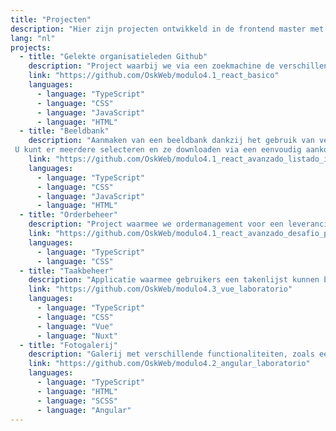 ```yaml
---
title: "Projecten"
description: "Hier zijn projecten ontwikkeld in de frontend master met het Lemoncode team"
lang: "nl"
projects:
  - title: "Gelekte organisatieleden Github"
    description: "Project waarbij we via een zoekmachine de verschillende leden van een organisatie kunnen filteren via Github en als extra ook via de personages uit de serie 'Rick and Morty'"
    link: "https://github.com/OskWeb/modulo4.1_react_basico"
    languages:
      - language: "TypeScript"
      - language: "CSS"
      - language: "JavaScript"
      - language: "HTML"
  - title: "Beeldbank"
    description: "Aanmaken van een beeldbank dankzij het gebruik van verschillende API's.
 U kunt er meerdere selecteren en ze downloaden via een eenvoudig aankoopproces."
    link: "https://github.com/OskWeb/modulo4.1_react_avanzado_listado_imagenes"
    languages:
      - language: "TypeScript"
      - language: "CSS"
      - language: "JavaScript"
      - language: "HTML"
  - title: "Orderbeheer"
    description: "Project waarmee we ordermanagement voor een leverancier kunnen simuleren. Van het maken, vermelden, verzenden etc."
    link: "https://github.com/OskWeb/modulo4.1_react_avanzado_desafio_pedidos"
    languages:
      - language: "TypeScript"
      - language: "CSS"
  - title: "Taakbeheer"
    description: "Applicatie waarmee gebruikers een takenlijst kunnen beheren."
    link: "https://github.com/OskWeb/modulo4.3_vue_laboratorio"
    languages:
      - language: "TypeScript"
      - language: "CSS"
      - language: "Vue"
      - language: "Nuxt"
  - title: "Fotogalerij"
    description: "Galerij met verschillende functionaliteiten, zoals een speler, het vergroten of verkleinen van de geselecteerde foto, etc."
    link: "https://github.com/OskWeb/modulo4.2_angular_laboratorio"
    languages:
      - language: "TypeScript"
      - language: "HTML"
      - language: "SCSS"
      - language: "Angular"
---
```

